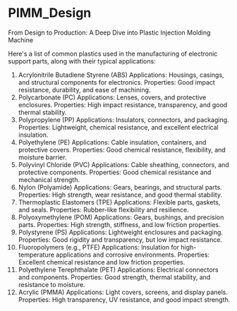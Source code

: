 # PIMM_Design
From Design to Production: A Deep Dive into Plastic Injection Molding Machine



Here's a list of common plastics used in the manufacturing of electronic support parts, along with their typical applications:

1. Acrylonitrile Butadiene Styrene (ABS)
Applications: Housings, casings, and structural components for electronics.
Properties: Good impact resistance, durability, and ease of machining.
2. Polycarbonate (PC)
Applications: Lenses, covers, and protective enclosures.
Properties: High impact resistance, transparency, and good thermal stability.
3. Polypropylene (PP)
Applications: Insulators, connectors, and packaging.
Properties: Lightweight, chemical resistance, and excellent electrical insulation.
4. Polyethylene (PE)
Applications: Cable insulation, containers, and protective covers.
Properties: Good chemical resistance, flexibility, and moisture barrier.
5. Polyvinyl Chloride (PVC)
Applications: Cable sheathing, connectors, and protective components.
Properties: Good chemical resistance and mechanical strength.
6. Nylon (Polyamide)
Applications: Gears, bearings, and structural parts.
Properties: High strength, wear resistance, and good thermal stability.
7. Thermoplastic Elastomers (TPE)
Applications: Flexible parts, gaskets, and seals.
Properties: Rubber-like flexibility and resilience.
8. Polyoxymethylene (POM)
Applications: Gears, bushings, and precision parts.
Properties: High strength, stiffness, and low friction properties.
9. Polystyrene (PS)
Applications: Lightweight enclosures and packaging.
Properties: Good rigidity and transparency, but low impact resistance.
10. Fluoropolymers (e.g., PTFE)
Applications: Insulation for high-temperature applications and corrosive environments.
Properties: Excellent chemical resistance and low friction properties.
11. Polyethylene Terephthalate (PET)
Applications: Electrical connectors and components.
Properties: Good strength, thermal stability, and resistance to moisture.
12. Acrylic (PMMA)
Applications: Light covers, screens, and display panels.
Properties: High transparency, UV resistance, and good impact strength.



